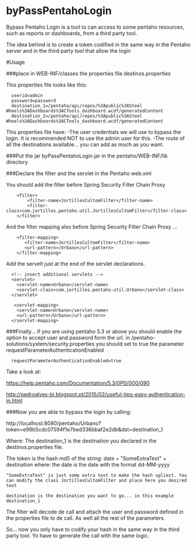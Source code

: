 # byPassPentahoLogin


Bypass Pentaho Login is a tool to can access to some pentaho resources, such as reports or dashboards, from a third party tool.

The idea behind is to create a token codified in the same way in the Pentaho  server and in the third party tool that allow the login


#Usage

###place in WEB-INF/classes the properties file destinos.properties

This properties file looks like this:
```
  userid=admin
  password=password
  destination_1=/pentaho/api/repos/%3Apublic%3ASteel Wheels%3ADashboards%3ACTools_dashboard.wcdf/generatedContent
  destination_2=/pentaho/api/repos/%3Apublic%3ASteel Wheels%3ADashboards%3ACTools_dashboard.wcdf/generatedContent
```

This properties file have:
-The user credentials we will use to bypass the login. It is recommended  NOT to use the admin user for this.
-The route of all the destinations available... you can add as much as you want.


###Put the jar byPassPentahoLogin.jar in the pentaho/WEB-INF/lib directory 


###Declare the filter and the servlet in the Pentaho web.xml

You should add the filter before Spring Security Filter Chain Proxy
```
	<filter>
		<filter-name>JortillesCultomFilter</filter-name>
		<filter-class>com.jortilles.pentaho.util.JortillesCultomFilter</filter-class>
	</filter>
```
And the filter mapping also before Spring Security Filter Chain Proxy ...

```
    <filter-mapping>
	   <filter-name>JortillesCultomFilter</filter-name>
	   <url-pattern>/Urbano</url-pattern>
	</filter-mapping>
```

Add the servelt just at the end of the servlet declarations.
```
  <!-- insert additional servlets -->
  <servlet>
    <servlet-name>Urbano</servlet-name>
    <servlet-class>com.jortilles.pentaho.util.Urbano</servlet-class>
  </servlet>
  
   <servlet-mapping>
    <servlet-name>Urbano</servlet-name>
    <url-pattern>/Urbano</url-pattern>
  </servlet-mapping>
```


###Finally...
if you are using pentaho 5.3 or above you should  enable the option to accept user and password form the url. in /pentaho-solutions/system/security.properties you should set to true the parameter requestParameterAuthenticationEnabled

```
  requestParameterAuthenticationEnabled=true
```

Take a look at:
  
  https://help.pentaho.com/Documentation/5.3/0P0/000/090
  
  http://pedroalves-bi.blogspot.pt/2015/02/useful-tips-easy-authentication-in.html



###Now you are able to bypass the login by calling:


  http://localhost:8080/pentaho/Urbano?token=e99b5cdc07594f1e7bed336bbaf2e2db&dst=destination_1


Where: 
 The destination_1 is the destination you declared in the destinos.properties file.
 
 The token is the hash md5 of the string: date + "SomeExtraText" + destination   where:
    the date is the date with the format dd-MM-yyyy

    "SomeExtraText" is just some extra text to make the hash ugliest. You can modify the class JortillesCultomFilter and place here you desired  text

    destination is the destination you want to go... in this example destination_1
    

The filter will decode de call and attach the user and password defined in the properties file to de call. As well all the rest of the parameters.

So... now you only have to codify your hash in the same way in the third party tool.  Yo have to generate the call with the same logic.



